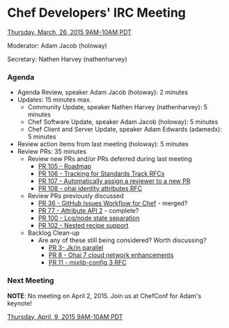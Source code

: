 # Chef Developers' IRC Meeting

[Thursday, March, 26, 2015 9AM-10AM PDT](http://www.timeanddate.com/worldclock/fixedtime.html?msg=%23chef-hacking+developers%27+meeting&iso=20150326T12&p1=419&ah=1)

Moderator:  Adam Jacob (holoway)

Secretary:  Nathen Harvey (nathenharvey)

### Agenda
* Agenda Review, speaker Adam Jacob (holoway): 2 minutes
* Updates: 15 minutes max.
  * Community Update, speaker Nathen Harvey (nathenharvey): 5 minutes
  * Chef Software Update, speaker Adam Jacob (holoway): 5 minutes
  * Chef Client and Server Update, speaker Adam Edwards (adamedx): 5 minutes
* Review action items from last meeting (holoway): 5 minutes
* Review PRs:  35 minutes
  * Review new PRs and/or PRs deferred during last meeting
    * [PR 105 - Roadmap](https://github.com/chef/chef-rfc/pull/105)
    * [PR 106 - Tracking for Standards Track RFCs](https://github.com/chef/chef-rfc/pull/106)
    * [PR 107 - Automatically assign a reviewer to a new PR](https://github.com/chef/chef-rfc/pull/107)
    * [PR 108 - ohai identity attributes RFC](https://github.com/chef/chef-rfc/pull/108)
  * Review PRs previously discussed
    * [PR 36 - GitHub Issues Workflow for Chef](https://github.com/chef/chef-rfc/pull/36) - merged?
    * [PR 77 - Attribute API 2](https://github.com/chef/chef-rfc/pull/77) - complete?
    * [PR 100 - Lcg/node state separation](https://github.com/chef/chef-rfc/pull/100)
    * [PR 102 - Nested recipe support](https://github.com/chef/chef-rfc/pull/102)
  * Backlog Clean-up
    * Are any of these still being considered? Worth discussing?
      * [PR 3- Jk/in parallel](https://github.com/chef/chef-rfc/pull/3)
      * [PR 8 - Ohai 7 cloud network enhancements](https://github.com/chef/chef-rfc/pull/8)
      * [PR 11 - mixlib-config 3 RFC](https://github.com/chef/chef-rfc/pull/11)

### Next Meeting

**NOTE**:  No meeting on April 2, 2015.  Join us at ChefConf for Adam's keynote!

[Thursday, April, 9, 2015 9AM-10AM PDT](http://www.timeanddate.com/worldclock/fixedtime.html?msg=%23chef-hacking+developers%27+meeting&iso=20150409T12&p1=419&ah=1)
